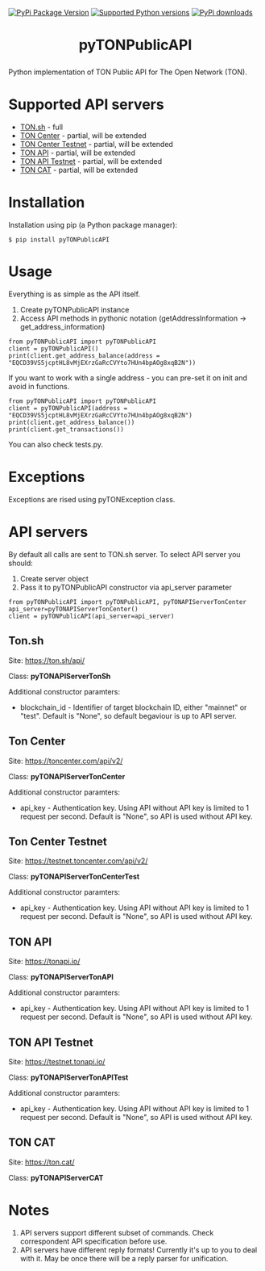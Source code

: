 [![PyPi Package Version](https://img.shields.io/pypi/v/pyTONPublicAPI.svg)](https://pypi.python.org/pypi/pyTONPublicAPI)
[![Supported Python versions](https://img.shields.io/pypi/pyversions/pyTONPublicAPI.svg)](https://pypi.python.org/pypi/pyTONPublicAPI)
[![PyPi downloads](https://img.shields.io/pypi/dm/pyTONPublicAPI.svg)](https://pypi.org/project/pyTONPublicAPI/)

# <p align="center">pyTONPublicAPI</p>
Python implementation of TON Public API for The Open Network (TON).

# Supported API servers
* [TON.sh](https://ton.sh/api/) - full
* [TON Center](https://toncenter.com/api/v2/) - partial, will be extended
* [TON Center Testnet](https://testnet.toncenter.com/api/v2/) - partial, will be extended
* [TON API](https://tonapi.io/) - partial, will be extended
* [TON API Testnet](https://testnet.tonapi.io/) - partial, will be extended
* [TON CAT](https://ton.cat/) - partial, will be extended

# Installation
Installation using pip (a Python package manager):
```
$ pip install pyTONPublicAPI
```

# Usage
Everything is as simple as the API itself.
1. Create pyTONPublicAPI instance
2. Access API methods in pythonic notation (getAddressInformation -> get_address_information)
```
from pyTONPublicAPI import pyTONPublicAPI
client = pyTONPublicAPI()
print(client.get_address_balance(address = "EQCD39VS5jcptHL8vMjEXrzGaRcCVYto7HUn4bpAOg8xqB2N"))
```
If you want to work with a single address - you can pre-set it on init and avoid in functions.
```
from pyTONPublicAPI import pyTONPublicAPI
client = pyTONPublicAPI(address = "EQCD39VS5jcptHL8vMjEXrzGaRcCVYto7HUn4bpAOg8xqB2N")
print(client.get_address_balance())
print(client.get_transactions())
```
You can also check tests.py.

# Exceptions
Exceptions are rised using pyTONException class.


# API servers
By default all calls are sent to TON.sh server. To select API server you should:
1. Create server object
2. Pass it to pyTONPublicAPI constructor via api_server parameter
```
from pyTONPublicAPI import pyTONPublicAPI, pyTONAPIServerTonCenter
api_server=pyTONAPIServerTonCenter()
client = pyTONPublicAPI(api_server=api_server)
```

## Ton.sh
Site: https://ton.sh/api/

Class: **pyTONAPIServerTonSh**

Additional constructor paramters:
* blockchain_id - Identifier of target blockchain ID, either "mainnet" or "test". Default is "None", so default begaviour is up to API server.

## Ton Center
Site: https://toncenter.com/api/v2/

Class: **pyTONAPIServerTonCenter**

Additional constructor paramters:
* api_key - Authentication key. Using API without API key is limited to 1 request per second. Default is "None", so API is used without API key.

## Ton Center Testnet
Site: https://testnet.toncenter.com/api/v2/

Class: **pyTONAPIServerTonCenterTest**

Additional constructor paramters:
* api_key - Authentication key. Using API without API key is limited to 1 request per second. Default is "None", so API is used without API key.

## TON API
Site: https://tonapi.io/

Class: **pyTONAPIServerTonAPI**

Additional constructor paramters:
* api_key - Authentication key. Using API without API key is limited to 1 request per second. Default is "None", so API is used without API key.

## TON API Testnet
Site: https://testnet.tonapi.io/

Class: **pyTONAPIServerTonAPITest**

Additional constructor paramters:
* api_key - Authentication key. Using API without API key is limited to 1 request per second. Default is "None", so API is used without API key.

## TON CAT
Site: https://ton.cat/

Class: **pyTONAPIServerCAT**

# Notes
1. API servers support different subset of commands. Check correspondent API specification before use.   
2. API servers have different reply formats! Currently it's up to you to deal with it. May be once there will be a reply parser for unification.
